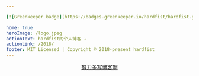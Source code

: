 ```yaml
---

[![Greenkeeper badge](https://badges.greenkeeper.io/hardfist/hardfist.github.io.svg)](https://greenkeeper.io/)

home: true
heroImage: /logo.jpeg
actionText: hardfist的个人博客 →
actionLink: /2018/
footer: MIT Licensed | Copyright © 2018-present hardfist
---
```


<div style="text-align: center">
  <p class="bit-sponsor">
    <a href="https://vuepress.vuejs.org/" target="_blank">
      <span>努力多写博客啊</span>
    </a>
  </p>
</div>
